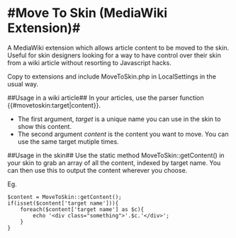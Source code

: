 #Move To Skin (MediaWiki Extension)#
====================

A MediaWiki extension which allows article content to be moved to the skin. Useful for skin designers looking for a way to have control over their skin from a wiki article without resorting to Javascript hacks.

Copy to extensions and include MoveToSkin.php in LocalSettings in the usual way.

##Usage in a wiki article##
In your articles, use the parser function {{#movetoskin:target|content}}.
* The first argument, *target* is a unique name you can use in the skin to show this content.
* The second argument *content* is the content you want to move.
You can use the same target mutiple times.

##Usage in the skin##
Use the static method MoveToSkin::getContent() in your skin to grab an array of all the content, indexed by target name. You can then use this to output the content wherever you choose.

Eg.

	$content = MoveToSkin::getContent();
	if(isset($content['target name'])){
		foreach($content['target name'] as $c){
			echo '<div class="something">'.$c.'</div>';
		}
	}
